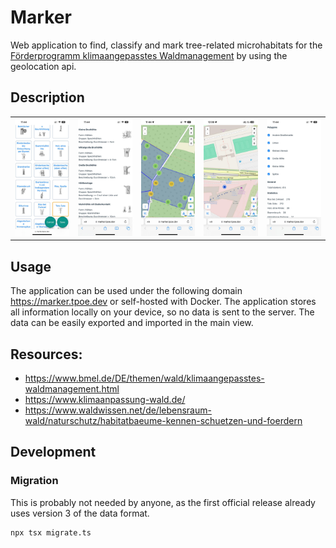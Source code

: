 # Marker

Web application to find, classify and mark tree-related microhabitats for the [Förderprogramm klimaangepasstes Waldmanagement](https://www.bmel.de/DE/themen/wald/klimaangepasstes-waldmanagement.html) by using the geolocation api.

## Description

|                                     |                             |                           |                                     |                                         |
| ----------------------------------- | --------------------------- | ------------------------- | ----------------------------------- | --------------------------------------- |
| ![classify](./assets/classify.jpeg) | ![info](./assets/info.jpeg) | ![map](./assets/map.jpeg) | ![position](./assets/position.jpeg) | ![statistics](./assets/statistics.jpeg) |

## Usage

The application can be used under the following domain https://marker.tpoe.dev or self-hosted with Docker. The application stores all information locally on your device, so no data is sent to the server. The data can be easily exported and imported in the main view.

## Resources:

- https://www.bmel.de/DE/themen/wald/klimaangepasstes-waldmanagement.html
- https://www.klimaanpassung-wald.de/
- https://www.waldwissen.net/de/lebensraum-wald/naturschutz/habitatbaeume-kennen-schuetzen-und-foerdern

## Development

### Migration

This is probably not needed by anyone, as the first official release already uses version 3 of the data format.

```bash
npx tsx migrate.ts
```
